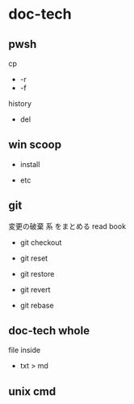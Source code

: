 
# doc-tech


## pwsh

cp
- -r
- -f


history
- del



## win scoop

- install

- etc



## git

変更の破棄 系 をまとめる
read book

- git checkout

- git reset
- git restore

- git revert
- git rebase




## doc-tech whole

file inside
- txt > md



## unix cmd





